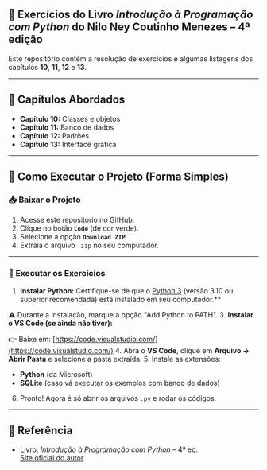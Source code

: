 ## 📘 Exercícios do Livro *Introdução à Programação com Python* do Nilo Ney Coutinho Menezes – 4ª edição

Este repositório contém a resolução de exercícios e algumas listagens dos capítulos **10**, **11**, **12** e **13**.

---

## 📌 Capítulos Abordados

- **Capítulo 10:** Classes e objetos  
- **Capítulo 11:** Banco de dados  
- **Capítulo 12:** Padrões  
- **Capítulo 13:** Interface gráfica  

---

## 🚀 Como Executar o Projeto (Forma Simples)

### 📥 Baixar o Projeto

1. Acesse este repositório no GitHub.
2. Clique no botão **`Code`** (de cor verde).
3. Selecione a opção **`Download ZIP`**.
4. Extraia o arquivo `.zip` no seu computador.

---

### 🏃 Executar os Exercícios

1.  **Instalar Python:** Certifique-se de que o [Python 3](https://www.python.org/downloads/) (versão 3.10 ou superior recomendada) está instalado em seu computador.**

   ⚠️ Durante a instalação, marque a opção "Add Python to PATH".
3. **Instalar o VS Code (se ainda não tiver):**

   👉 Baixe em: [https://code.visualstudio.com/](https://code.visualstudio.com/)
4. Abra o **VS Code**, clique em **Arquivo → Abrir Pasta** e selecione a pasta extraída.
5. Instale as extensões:
   - **Python** (da Microsoft)
   - **SQLite** (caso vá executar os exemplos com banco de dados)
6. Pronto! Agora é só abrir os arquivos `.py` e rodar os códigos.  

---
## 🔗 Referência

- Livro: *Introdução à Programação com Python* – 4ª ed.  
  [Site oficial do autor](https://python.nilo.pro.br/)
